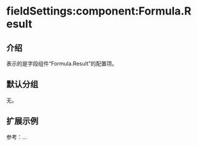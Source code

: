 # fieldSettings:component:Formula.Result

## 介绍

表示的是字段组件“Formula.Result”的配置项。

## 默认分组

无。

## 扩展示例

参考：...
